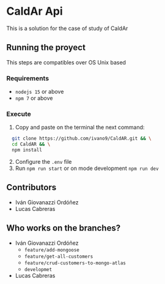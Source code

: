 # CaldAr Api

This is a solution for the case of study of CaldAr

## Running the proyect

This steps are compatibles over OS Unix based

### Requirements

* `nodejs 15` or above
* `npm 7` or above

### Execute

1. Copy and paste on the terminal the next command:

```bash
  git clone https://github.com/ivano9/CaldAR.git && \
  cd CaldAR && \
  npm install
```

2. Configure the `.env` file
3. Run `npm run start` or on mode development `npm run dev`

## Contributors

* Iván Giovanazzi Ordóñez
* Lucas Cabreras

## Who works on the branches?

* Iván Giovanazzi Ordóñez
  * `feature/add-mongoose`
  * `feature/get-all-customers`
  * `feature/crud-customers-to-mongo-atlas`
  * `developmet`
* Lucas Cabreras


